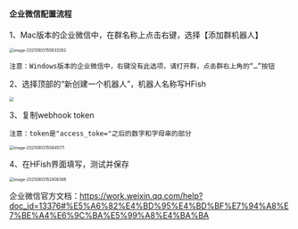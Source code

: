 
#### 企业微信配置流程

1、Mac版本的企业微信中，在群名称上点击右键，选择【添加群机器人】

<img src="https://hfish.io/images/image-20210903150833262.png" alt="image-20210903150833262" style="zoom:50%;" />

`注意：Windows版本的企业微信中，右键没有此选项，请打开群，点击群右上角的“…”按钮`

2、选择顶部的“新创建一个机器人”，机器人名称写HFish

<img src="https://hfish.io/images/image-20210903150857177.png" style="zoom:50%;" />

3、复制webhook token

`注意：token是"access_toke="之后的数字和字母串的部分`

<img src="https://hfish.io/images/image-20210903150945171.png" alt="image-20210903150945171" style="zoom:50%;" />

4、在HFish界面填写，测试并保存

<img src="https://hfish.io/images/image-20210903152406368.png" alt="image-20210903152406368" style="zoom:50%;" />


企业微信官方文档：https://work.weixin.qq.com/help?doc_id=13376#%E5%A6%82%E4%BD%95%E4%BD%BF%E7%94%A8%E7%BE%A4%E6%9C%BA%E5%99%A8%E4%BA%BA
